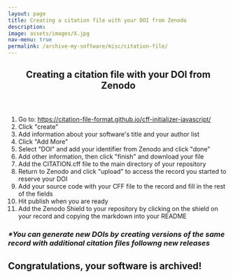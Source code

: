 ```yaml
---
layout: page
title: Creating a citation file with your DOI from Zenodo
description: 
image: assets/images/X.jpg
nav-menu: true
permalink: /archive-my-software/misc/citation-file/
---
```

<!-- Main -->
<div id="main" class="alt">

<!-- One -->
<section id="one">
	<div class="inner">
		<header class="major">
			<h1>Creating a citation file with your DOI from Zenodo</h1>
		</header>

<!-- Content -->
<div class="row">
	<div class="6u 12u$(small)">
	<ol>
		<li>Go to: <a rel="license" href="https://citation-file-format.github.io/cff-initializer-javascript/">https://citation-file-format.github.io/cff-initializer-javascript/</a></li>
		<li>Click "create"</li>
		<li>Add information about your software's title and your author list</li>
		<li>Click "Add More"</li>
		<li>Select "DOI" and add your identifier from Zenodo and click "done"</li>
    <li>Add other information, then click "finish" and download your file</li>
		<li>Add the CITATION.cff file to the main directory of your repository</li>
		<li>Return to Zenodo and click "upload" to access the record you started to reserve your DOI</li>
	  <li>Add your source code with your CFF file to the record and fill in the rest of the fields</li>
    <li>Hit publish when you are ready</li>
    <li>Add the Zenodo Shield to your repository by clicking on the shield on your record and copying the markdown into your README</li>
    </ol>
	</div>
 <div class="row">
	<h3 id="content"><i>*You can generate new DOIs by creating versions of the same record with additional citation files followng new releases</i></h3>
</div> 
</div>

<div class="row">
	<h1 id="content">Congratulations, your software is archived!</h1>
</div>
</div>
